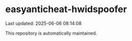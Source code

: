 # easyanticheat-hwidspoofer

Last updated: 2025-06-06 08:14:08

This repository is automatically maintained.
